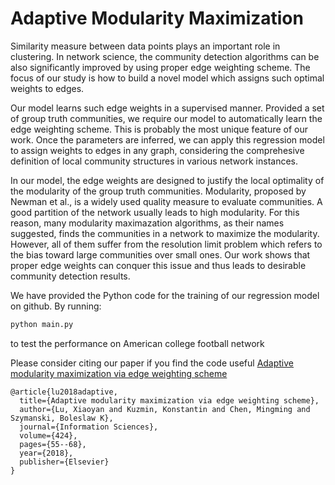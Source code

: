 # Adaptive Modularity Maximization

Similarity measure between data points plays an important role in clustering. In network science, the community detection algorithms can be also significantly improved by using proper edge weighting scheme. The focus of our study is how to build a novel model which assigns such optimal weights to edges.

Our model learns such edge weights in a supervised manner. Provided a set of group truth communities, we require our model to automatically learn the edge weighting scheme. This is probably the most unique feature of our work. Once the parameters are inferred, we can apply this regression model to assign weights to edges in any graph, considering the comprehesive definition of local community structures in various network instances.

In our model, the edge weights are designed to justify the local optimality of the modularity of the group truth communities. Modularity, proposed by Newman et al., is a widely used quality measure to evaluate communities. A good partition of the network usually leads to high modularity. For this reason, many modularity maximazation algorithms, as their names suggested, finds the communities in a network to maximize the modularity. However, all of them suffer from the resolution limit problem which refers to the bias toward large communities over small ones. Our work shows that proper edge weights can conquer this issue and thus leads to desirable community detection results.

We have provided the Python code for the training of our regression model on github. By running:
```python
python main.py
```
to test the performance on American college football network

Please consider citing our paper if you find the code useful
[Adaptive modularity maximization via edge weighting scheme](https://www.sciencedirect.com/science/article/pii/S0020025517301068)
```
@article{lu2018adaptive,
  title={Adaptive modularity maximization via edge weighting scheme},
  author={Lu, Xiaoyan and Kuzmin, Konstantin and Chen, Mingming and Szymanski, Boleslaw K},
  journal={Information Sciences},
  volume={424},
  pages={55--68},
  year={2018},
  publisher={Elsevier}
}
```
